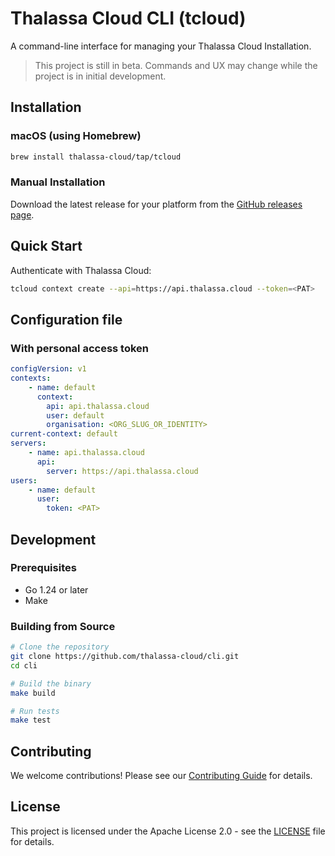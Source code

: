 # Thalassa Cloud CLI (tcloud)

A command-line interface for managing your Thalassa Cloud Installation.

> This project is still in beta. Commands and UX may change while the project is in initial development.

## Installation

### macOS (using Homebrew)

```bash
brew install thalassa-cloud/tap/tcloud
```

### Manual Installation

Download the latest release for your platform from the [GitHub releases page](https://github.com/thalassa-cloud/cli/releases).

## Quick Start

Authenticate with Thalassa Cloud:
```bash
tcloud context create --api=https://api.thalassa.cloud --token=<PAT>
```

## Configuration file

### With personal access token

```yaml
configVersion: v1
contexts:
    - name: default
      context:
        api: api.thalassa.cloud
        user: default
        organisation: <ORG_SLUG_OR_IDENTITY>
current-context: default
servers:
    - name: api.thalassa.cloud
      api:
        server: https://api.thalassa.cloud
users:
    - name: default
      user:
        token: <PAT>
```

## Development

### Prerequisites

- Go 1.24 or later
- Make

### Building from Source

```bash
# Clone the repository
git clone https://github.com/thalassa-cloud/cli.git
cd cli

# Build the binary
make build

# Run tests
make test
```

## Contributing

We welcome contributions! Please see our [Contributing Guide](CONTRIBUTING.md) for details.

## License

This project is licensed under the Apache License 2.0 - see the [LICENSE](LICENSE) file for details.
